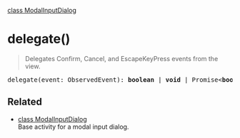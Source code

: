 [class ModalInputDialog](ModalInputDialog.md)

# delegate()

> Delegates Confirm, Cancel, and EscapeKeyPress events from the view.

<pre class="docgen_signature">delegate(event: ObservedEvent): <b>boolean</b> | <b>void</b> | Promise&lt;<b>boolean</b> | <b>void</b>&gt;;</pre>

## Related

- [<!--{ref:class}-->class ModalInputDialog](ModalInputDialog.md) \
    Base activity for a modal input dialog.

